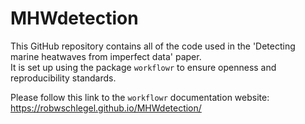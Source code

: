 # MHWdetection

This GitHub repository contains all of the code used in the 'Detecting marine heatwaves from imperfect data' paper.   
It is set up using the package `workflowr` to ensure openness and reproducibility standards.

Please follow this link to the `workflowr` documentation website: https://robwschlegel.github.io/MHWdetection/
